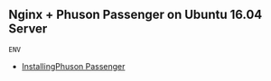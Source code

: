 Nginx + Phuson Passenger on Ubuntu 16.04 Server
---------------

```
ENV
```

- [InstallingPhuson Passenger](https://www.phusionpassenger.com/library/install/nginx/install/oss/xenial/)
